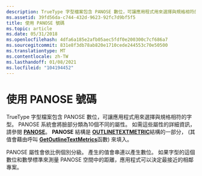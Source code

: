 ```yaml
---
description: TrueType 字型檔案包含 PANOSE 數位，可讓應用程式用來選擇與規格相符的字型。
ms.assetid: 39fd56da-c744-432d-9623-92fc7d9bf5f5
title: 使用 PANOSE 號碼
ms.topic: article
ms.date: 05/31/2018
ms.openlocfilehash: 4dfa6a185e2afb05aec5fdf0e200300c7cf686a7
ms.sourcegitcommit: 831e8f3db78ab820e1710cede244553c70e50500
ms.translationtype: MT
ms.contentlocale: zh-TW
ms.lasthandoff: 01/08/2021
ms.locfileid: "104194452"
---
```

# <a name="using-panose-numbers"></a>使用 PANOSE 號碼

TrueType 字型檔案包含 PANOSE 數位，可讓應用程式用來選擇與規格相符的字型。 PANOSE 系統會將臉部分類為10個不同的屬性。 如需這些屬性的詳細資訊，請參閱 [**PANOSE**](/windows/win32/api/wingdi/ns-wingdi-panose)。 **PANOSE** 結構是 [**OUTLINETEXTMETRIC**](/windows/desktop/api/Wingdi/ns-wingdi-outlinetextmetrica)結構的一部分， (其值會藉由呼叫 [**GetOutlineTextMetrics**](/windows/desktop/api/Wingdi/nf-wingdi-getoutlinetextmetricsa)函數) 來填入。

PANOSE 屬性會依比例個別分級。 產生的值會串連以產生數位。 如果字型的這個數位和數學標準來測量 PANOSE 空間中的距離，應用程式可以決定最接近的相鄰專案。

 

 



